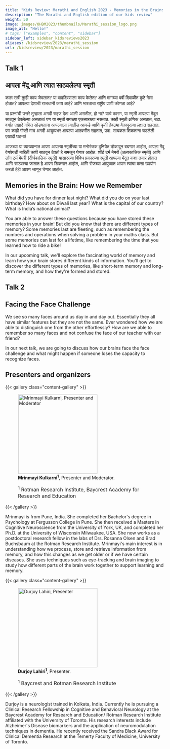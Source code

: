 ```yaml
---
title: "Kids Review: Marathi and English 2023 - Memories in the Brain: How we Remember / आपला मेंदू आणि त्यात साठवलेल्या स्मृती & Facing the Face Challenge"
description: "The Marathi and English edition of our kids review"
weight: 50
image: images/OHBM2023/thumbnails/Marathi_session_logo.png
image_alt: "Hello!"
# tags: ["examples", "content", "sidebar"]
sidebar_left: sidebar_kidsreviews2023
aliases: /kidsreview/2023/marathi_session
url: /kidsreview/2023/marathi_session
---
```


## Talk 1
## आपला मेंदू आणि त्यात साठवलेल्या स्मृती

काल रात्री तुम्ही काय जेवलात? या वाढदिवसाला काय केलेत? आणि मागच्या वर्षी दिवाळीत कुठे गेला होतात? आपल्या देशाची राजधानी काय आहे? आणि भारताचा राष्ट्रीय प्राणी कोणता आहे?

या प्रश्नांची उत्तरे तुम्हाला अगदी सहज देता आली असतील, हो ना? याचे कारण, या स्मृती आपल्या मेंदूत साठवून ठेवलेल्या असतात! पण या स्मृती सगळ्या एकसारख्या नसतात. काही स्मृती क्षणिक असतात, उदा. वर्गात एखादे गणित सोडवताना आपल्याला त्यातील आकडे आणि कृती तेवढ्या वेळापुरत्या लक्षात राहतात. पण काही गोष्टी मात्र अगदी आयुष्यभर आपल्या आठवणीत राहतात, उदा. सायकल शिकताना घडलेली एखादी घटना!

आजच्या या व्याख्यानात आपण आपल्या स्मृतींच्या या मनोरंजक दुनियेत डोकावून बघणार आहोत, आपला मेंदू वेगवेगळी माहिती कशी साठवून ठेवतो हे समजून घेणार आहोत. शॉर्ट टर्म मेमरी (अल्पकालिक स्मृती) आणि लॉंग टर्म मेमरी (दीर्घकालिक स्मृती) यासारख्या विविध प्रकारच्या स्मृती आपल्या मेंदूत कशा तयार होतात आणि साठवल्या जातात हे आपण शिकणार आहोत, आणि रोजच्या आयुष्यात आपण त्यांचा कसा उपयोग करतो हेही आपण जाणून घेणार आहोत.

## Memories in the Brain: How we Remember 
What did you have for dinner last night? What did you do on your last birthday? How about on Diwali last year? What is the capital of our country? What is India’s national animal?

You are able to answer these questions because you have stored these memories in your brain! But did you know that there are different types of memory? Some memories last are fleeting, such as remembering the numbers and operations when solving a problem in your maths class. But some memories can last for a lifetime, like remembering the time that you learned how to ride a bike!

In our upcoming talk, we'll explore the fascinating world of memory and learn how your brain stores different kinds of information. You'll get to discover the different types of memories, like short-term memory and long-term memory, and how they're formed and stored.
<!--   
**[Registration is closed](https://docs.google.com/forms/d/e/1FAIpQLSeK3f8_zIYpk8f9F8V7qq9MmONzrcIDTCcpajYYxg1GiqkYDQ/viewform?usp=sf_link)** -->

## Talk 2
## Facing the Face Challenge

We see so many faces around us day in and day out. Essentially they all have similar features but they are not the same. Ever wondered how we are able to distinguish one from the other effortlessly? How are we able to remember so many faces and not confuse the face of our teacher with our friend?

In our next talk, we are going to discuss how our brains face the face challenge and what might happen if someone loses the capacity to recognize faces.

## Presenters and organizers

{{< gallery class="content-gallery" >}}
    <figure>
        <!-- <figure> -->
            <img style="margin: 0.1em 0.1em 0.1em 0.1em" src="/images/OHBM2023/kidsreview_2023/marathi_english/Mrinmayi_Picture.jpeg" alt="Mrinmayi Kulkarni, Presenter and Moderator" width="250">
        <figcaption>
            <b>Mrinmayi Kulkarni<sup>1</sup></b>, Presenter and Moderator.
            <span style="font-size: 16px">
                <p><sup>1</sup> Rotman Research Institute, Baycrest Academy for Research and Education</p>
            </span>
        </figcaption>
    </figure>
{{< /gallery >}}

Mrinmayi is from Pune, India. She completed her Bachelor's degree in Psychology at Fergusson College in Pune. She then received a Masters in Cognitive Neuroscience from the University of York, UK, and completed her Ph.D. at the University of Wisconsin Milwaukee, USA. She now works as a postdoctoral research fellow in the labs of Drs. Rosanna Olsen and Brad Buchsbaum at the Rotman Research Institute.
Mrinmayi's main interest is in understanding how we process, store and retrieve information from memory, and how this changes as we get older or if we have certain diseases. She uses techniques such as eye-tracking and brain imaging to study how different parts of the brain work together to support learning and memory.

{{< gallery class="content-gallery" >}}
    <figure>
        <!-- <figure> -->
            <img style="margin: 0.1em 0.1em 0.1em 0.1em" src="/images/OHBM2023/kidsreview_2023/marathi_english/Photo_DL.jpg" alt="Durjoy Lahiri, Presenter" width="250">
        <figcaption>
            <b>Durjoy Lahiri<sup>1</sup></b>, Presenter.
            <span style="font-size: 16px">
                <p><sup>1</sup> Baycrest and Rotman Research Institute</p>
            </span>
        </figcaption>
    </figure>
{{< /gallery >}}

Durjoy is a neurologist trained in Kolkata, India. Currently he is pursuing a Clinical Research Fellowship in Cognitive and Behavioral Neurology at the Baycrest Academy for Research and Education/ Rotman Research Institute affiliated with the University of Toronto. His research interests include Alzheimer's Disease biomarkers and the application of neuromodulation techniques in dementia. He recently received the Sandra Black Award for Clinical Dementia Research at the Temerty Faculty of Medicine, University of Toronto. 

<!-- ### Official Trailer

* This session are in preparation and the corresponding webpages are under construction.

<!-- #### Spanish subtitles
{{< youtube id="WanxfnNWJwg" >}}
   -->

<!-- ## The presentation -->

<!-- {{< gallery class="content-gallery" >}} 
    <figure> 
            <img style="margin: 0.1em 0.1em 0.1em 0.1em" src="/images/OHBM2023/kidsreview_2023/spanish/Spanish3.png" alt="Photo from the presentation" width="500">
            <img style="margin: 0.1em 0.1em 0.1em 0.1em" src="/images/OHBM2023/kidsreview_2023/spanish/Spanish4.png" alt="Photo from the presentation" width="500">
        <figcaption>
            <b>Pictures from the presentation.
        </figcaption>
    </figure>
{{< /gallery >}} -->
